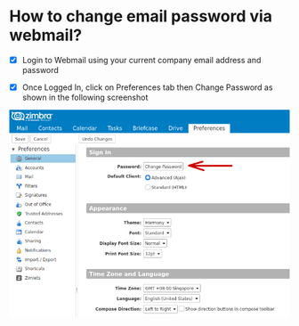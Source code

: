 # How to change email password via webmail?

- [X] Login to Webmail using your current company email address and password

- [X] Once Logged In, click on Preferences tab then Change Password as shown in the following screenshot

![Preference](/images/zimbra_change_email_password.png)

